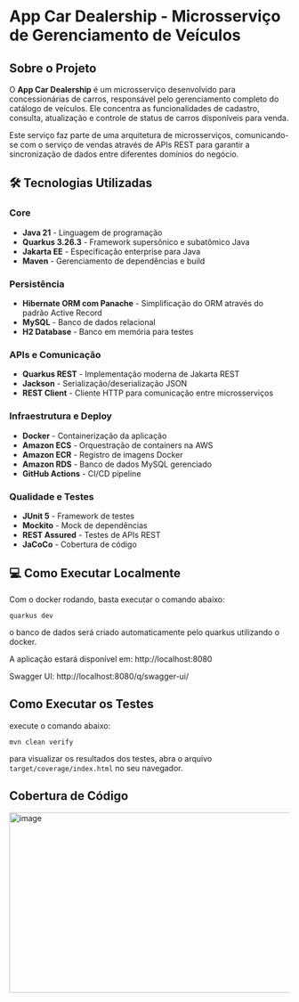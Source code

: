 # App Car Dealership - Microsserviço de Gerenciamento de Veículos

## Sobre o Projeto

O **App Car Dealership** é um microsserviço desenvolvido para concessionárias de carros, responsável pelo gerenciamento completo do catálogo de veículos. Ele concentra as funcionalidades de cadastro, consulta, atualização e controle de status de carros disponíveis para venda.

Este serviço faz parte de uma arquitetura de microsserviços, comunicando-se com o serviço de vendas através de APIs REST para garantir a sincronização de dados entre diferentes domínios do negócio.

## 🛠️ Tecnologias Utilizadas

### Core
- **Java 21** - Linguagem de programação
- **Quarkus 3.26.3** - Framework supersônico e subatômico Java
- **Jakarta EE** - Especificação enterprise para Java
- **Maven** - Gerenciamento de dependências e build

### Persistência
- **Hibernate ORM com Panache** - Simplificação do ORM através do padrão Active Record
- **MySQL** - Banco de dados relacional
- **H2 Database** - Banco em memória para testes

### APIs e Comunicação
- **Quarkus REST** - Implementação moderna de Jakarta REST
- **Jackson** - Serialização/deserialização JSON
- **REST Client** - Cliente HTTP para comunicação entre microsserviços

### Infraestrutura e Deploy
- **Docker** - Containerização da aplicação
- **Amazon ECS** - Orquestração de containers na AWS
- **Amazon ECR** - Registro de imagens Docker
- **Amazon RDS** - Banco de dados MySQL gerenciado
- **GitHub Actions** - CI/CD pipeline

### Qualidade e Testes
- **JUnit 5** - Framework de testes
- **Mockito** - Mock de dependências
- **REST Assured** - Testes de APIs REST
- **JaCoCo** - Cobertura de código

## 💻 Como Executar Localmente

Com o docker rodando, basta executar o comando abaixo:

`quarkus dev`

o banco de dados será criado automaticamente pelo quarkus utilizando o docker.

A aplicação estará disponível em: http://localhost:8080

Swagger UI: http://localhost:8080/q/swagger-ui/

## Como Executar os Testes

execute o comando abaixo:

`mvn clean verify`

para visualizar os resultados dos testes, abra o arquivo `target/coverage/index.html` no seu navegador.

## Cobertura de Código

<img width="1552" height="324" alt="image" src="https://github.com/user-attachments/assets/deb0f749-b9f3-4874-af4b-d760bfa01c6e" />

